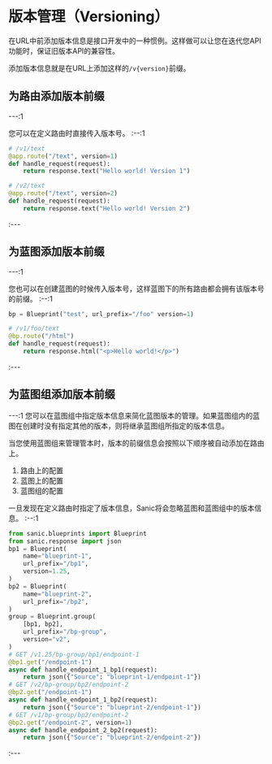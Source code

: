 # 版本管理（Versioning）

在URL中前添加版本信息是接口开发中的一种惯例。这样做可以让您在迭代您API功能时，保证旧版本API的兼容性。

添加版本信息就是在URL上添加这样的`/v{version}`前缀。

## 为路由添加版本前缀

---:1

您可以在定义路由时直接传入版本号。
:--:1
```python
# /v1/text
@app.route("/text", version=1)
def handle_request(request):
    return response.text("Hello world! Version 1")

# /v2/text
@app.route("/text", version=2)
def handle_request(request):
    return response.text("Hello world! Version 2")
```
:---

## 为蓝图添加版本前缀

---:1

您也可以在创建蓝图的时候传入版本号，这样蓝图下的所有路由都会拥有该版本号的前缀。
:--:1
```python
bp = Blueprint("test", url_prefix="/foo" version=1)

# /v1/foo/text
@bp.route("/html")
def handle_request(request):
    return response.html("<p>Hello world!</p>")
```
:---

## 为蓝图组添加版本前缀

---:1
您可以在蓝图组中指定版本信息来简化蓝图版本的管理。如果蓝图组内的蓝图在创建时没有指定其他的版本，则将继承蓝图组所指定的版本信息。

当您使用蓝图组来管理管本时，版本的前缀信息会按照以下顺序被自动添加在路由上。

1. 路由上的配置
2. 蓝图上的配置
3. 蓝图组的配置
   
一旦发现在定义路由时指定了版本信息，Sanic将会忽略蓝图和蓝图组中的版本信息。
:--:1
```python
from sanic.blueprints import Blueprint
from sanic.response import json
bp1 = Blueprint(
    name="blueprint-1",
    url_prefix="/bp1",
    version=1.25,
)
bp2 = Blueprint(
    name="blueprint-2",
    url_prefix="/bp2",
)
group = Blueprint.group(
    [bp1, bp2],
    url_prefix="/bp-group",
    version="v2",
)
# GET /v1.25/bp-group/bp1/endpoint-1
@bp1.get("/endpoint-1")
async def handle_endpoint_1_bp1(request):
    return json({"Source": "blueprint-1/endpoint-1"})
# GET /v2/bp-group/bp2/endpoint-2
@bp2.get("/endpoint-1")
async def handle_endpoint_1_bp2(request):
    return json({"Source": "blueprint-2/endpoint-1"})
# GET /v1/bp-group/bp2/endpoint-2
@bp2.get("/endpoint-2", version=1)
async def handle_endpoint_2_bp2(request):
    return json({"Source": "blueprint-2/endpoint-2"})
```
:---
